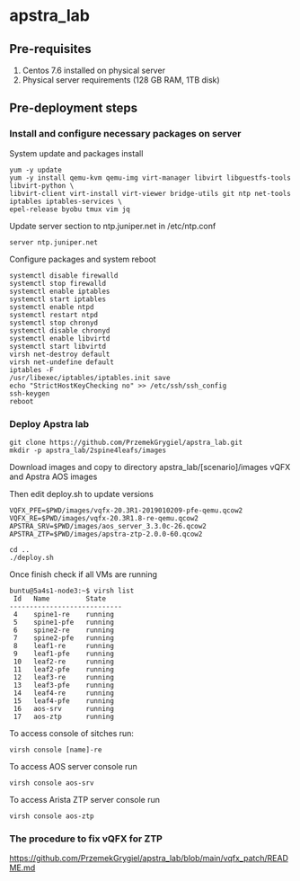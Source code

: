 # apstra_lab
## Pre-requisites

1. Centos 7.6 installed on physical server
2. Physical server requirements (128 GB RAM, 1TB disk)

## Pre-deployment steps

### Install and configure necessary packages on server

System update and packages install
```
yum -y update
yum -y install qemu-kvm qemu-img virt-manager libvirt libguestfs-tools libvirt-python \
libvirt-client virt-install virt-viewer bridge-utils git ntp net-tools iptables iptables-services \
epel-release byobu tmux vim jq
```

Update server section to ntp.juniper.net in /etc/ntp.conf
```
server ntp.juniper.net
```

Configure packages and system reboot
```
systemctl disable firewalld
systemctl stop firewalld
systemctl enable iptables
systemctl start iptables
systemctl enable ntpd
systemctl restart ntpd
systemctl stop chronyd
systemctl disable chronyd
systemctl enable libvirtd
systemctl start libvirtd
virsh net-destroy default
virsh net-undefine default
iptables -F
/usr/libexec/iptables/iptables.init save
echo "StrictHostKeyChecking no" >> /etc/ssh/ssh_config
ssh-keygen
reboot
```

### Deploy Apstra lab

```
git clone https://github.com/PrzemekGrygiel/apstra_lab.git
mkdir -p apstra_lab/2spine4leafs/images
```

>>>
Download images and copy to directory apstra_lab/[scenario]/images vQFX and Apstra AOS images

Then edit deploy.sh to update versions
```
VQFX_PFE=$PWD/images/vqfx-20.3R1-2019010209-pfe-qemu.qcow2
VQFX_RE=$PWD/images/vqfx-20.3R1.8-re-qemu.qcow2
APSTRA_SRV=$PWD/images/aos_server_3.3.0c-26.qcow2
APSTRA_ZTP=$PWD/images/apstra-ztp-2.0.0-60.qcow2
```
>>>

```
cd ..
./deploy.sh
```
Once finish check if all VMs are running

```
buntu@5a4s1-node3:~$ virsh list
 Id   Name         State
----------------------------
 4    spine1-re    running
 5    spine1-pfe   running
 6    spine2-re    running
 7    spine2-pfe   running
 8    leaf1-re     running
 9    leaf1-pfe    running
 10   leaf2-re     running
 11   leaf2-pfe    running
 12   leaf3-re     running
 13   leaf3-pfe    running
 14   leaf4-re     running
 15   leaf4-pfe    running
 16   aos-srv      running
 17   aos-ztp      running

```
To access console of sitches run:

```
virsh console [name]-re 
```
To access AOS server console run
```
virsh console aos-srv
```
To access Arista ZTP server console run
```
virsh console aos-ztp
```

### The procedure to fix vQFX for ZTP
https://github.com/PrzemekGrygiel/apstra_lab/blob/main/vqfx_patch/README.md

